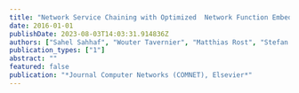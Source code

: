```yaml
---
title: "Network Service Chaining with Optimized  Network Function Embedding Supporting Service Decompositions"
date: 2016-01-01
publishDate: 2023-08-03T14:03:31.914836Z
authors: ["Sahel Sahhaf", "Wouter Tavernier", "Matthias Rost", "Stefan Schmid", "Didier Colle", "Mario Pickavet", "Piet Demeester"]
publication_types: ["1"]
abstract: ""
featured: false
publication: "*Journal Computer Networks (COMNET), Elsevier*"
---
```


